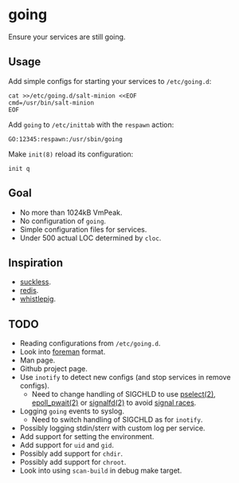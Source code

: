 going
=====

Ensure your services are still going.


Usage
-----

Add simple configs for starting your services to `/etc/going.d`:

    cat >>/etc/going.d/salt-minion <<EOF
    cmd=/usr/bin/salt-minion
    EOF

Add `going` to `/etc/inittab` with the `respawn` action:

    GO:12345:respawn:/usr/sbin/going

Make `init(8)` reload its configuration:

    init q


Goal
----

* No more than 1024kB VmPeak.
* No configuration of `going`.
* Simple configuration files for services.
* Under 500 actual LOC determined by `cloc`.


Inspiration
-----------

* [suckless](http://hg.suckless.org/).
* [redis](https://github.com/antirez/redis).
* [whistlepig](https://github.com/wmorgan/whistlepig).


TODO
----

* Reading configurations from `/etc/going.d`.
* Look into [foreman][] format.
* Man page.
* Github project page.
* Use `inotify` to detect new configs (and stop services in remove configs).
  - Need to change handling of SIGCHLD to use [pselect(2)][pselect],
    [epoll_pwait(2)][epoll] or [signalfd(2)][signalfd] to avoid
    [signal races][race].
* Logging `going` events to syslog.
  - Need to switch handling of SIGCHLD as for `inotify`.
* Possibly logging stdin/sterr with custom log per service.
* Add support for setting the environment.
* Add support for `uid` and `gid`.
* Possibly add support for `chdir`.
* Possibly add support for `chroot`.
* Look into using `scan-build` in debug make target.

[foreman]: http://ddollar.github.com/foreman/
[pselect]: http://www.kernel.org/doc/man-pages/online/pages/man2/select.2.html
[epoll]: http://www.kernel.org/doc/man-pages/online/pages/man2/epoll_wait.2.html
[signalfd]: http://www.kernel.org/doc/man-pages/online/pages/man2/signalfd.2.html
[race]: http://www.linuxprogrammingblog.com/code-examples/using-pselect-to-avoid-a-signal-race
